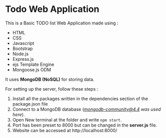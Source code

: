 # Todo Web Application

This is a Basic TODO list Web Application made using : 

- HTML
- CSS
- Javascript
- Bootstrap
- Node.js
- Express.js
- ejs Template Engine
- Mongoose.js ODM


It uses **MongoDB (NoSQL)** for storing data.

For setting up the server, follow these steps :
1. Install all the packages written in the dependencies section of the package.json file
2. Connect to a MongoDB database (*mongodb-community@4.4 was used here*). 
3. Open New terminal at the folder and write `npm start`.
4. Port has been preset to 8000 but can be changed in the **server.js** file.
5. Website can be accessed at  http://localhost:8000/

